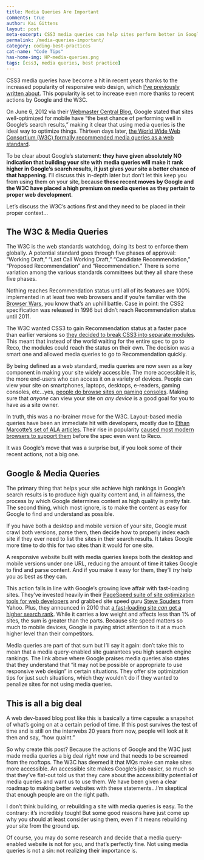 ```yaml
---
title: Media Queries Are Important
comments: true
author: Kai Gittens
layout: post
meta-excerpt: CSS3 media queries can help sites perform better in Google search results and the W3C officially recommends them as a web standard.
permalink: /media-queries-important/
category: coding-best-practices
cat-name: "Code Tips"
has-home-img: HP-media-queries.png
tags: [css3, media queries, best practice]
---
```


CSS3 media queries have become a hit in recent years thanks to the increased popularity of responsive web design, which [I’ve previously written about][1]. This popularity is set to increase even more thanks to recent actions by Google and the W3C.

 [1]: http://kaidez.com/html5-project-update-responsive-web-design/

On June 6, 2012 via their [Webmaster Central Blog][2], Google stated that sites well-optimized for mobile have “the best chance of performing well in Google’s search results,” making it clear that using media queries is the ideal way to optimize things. Thirteen days later, [the World Wide Web Consortium (W3C) formally recommended media queries as a web standard][3].

 [2]: http://googlewebmastercentral.blogspot.com/2012/06/recommendations-for-building-smartphone.html
 [3]: http://www.w3.org/TR/css3-mediaqueries/

To be clear about Google’s statement: **they have given absolutely NO indication that building your site with media queries will make it rank higher in Google’s search results, it just gives your site a better chance of that happening**. I’ll discuss this in-depth later but don’t let this keep you from using them on your site, because **these recent moves by Google and the W3C have placed a high premium on media queries as they pertain to proper web development**.

Let’s discuss the W3C’s actions first and they need to be placed in their proper context…

## The W3C & Media Queries

The W3C is the web standards watchdog, doing its best to enforce them globally. A potential standard goes through five phases of approval: “Working Draft,” “Last Call Working Draft,” “Candidate Recommendation,” “Proposed Recommendation” and “Recommendation.” There is some variation among the various standards committees but they all share these five phases. 

Nothing reaches Recommendation status until all of its features are 100% implemented in at least two web browsers and if you’re familiar with the [Browser Wars][4], you know that’s an uphill battle. Case in point: the CSS2 specification was released in 1996 but didn’t reach Recommendation status until 2011.

 [4]: http://en.wikipedia.org/wiki/Browser_wars

The W3C wanted CSS3 to gain Recommendation status at a faster pace than earlier versions so [they decided to break CSS3 into separate modules][5]. This meant that instead of the world waiting for the entire spec to go to Reco, the modules could reach the status on their own. The decision was a smart one and allowed media queries to go to Recommendation quickly.

 [5]: http://www.w3.org/Style/2011/CSS-process

By being defined as a web standard, media queries are now seen as a key component in making your site widely accessible. The more accessible it is, the more end-users who can access it on a variety of devices. People can view your site on smartphones, laptops, desktops, e-readers, gaming consoles, etc…yes, [people do browse sites on gaming consoles][6]. Making sure that *anyone* can view your site on *any device* is a good goal for you to have as a site owner.

 [6]: http://www.alistapart.com/articles/testing-websites-in-game-console-browsers/

In truth, this was a no-brainer move for the W3C. Layout-based media queries have been an immediate hit with developers, mostly due to [Ethan Marcotte’s set of ALA articles][7]. Their rise in popularity [caused most modern browsers to support them][8] before the spec even went to Reco.

 [7]: http://www.alistapart.com/authors/m/emarcotte
 [8]: http://caniuse.com/css-mediaqueries

It was Google’s move that was a surprise but, if you look some of their recent actions, not a big one.

## Google & Media Queries

The primary thing that helps your site achieve high rankings in Google’s search results is to produce high quality content and, in all fairness, the process by which Google determines content as high quality is pretty fair. The second thing, which most ignore, is to make the content as easy for Google to find and understand as possible.

If you have both a desktop and mobile version of your site, Google must crawl both versions, parse them, then decide how to properly index each site if they ever need to list the sites in their search results. It takes Google more time to do this for two sites than it would for one site.

A responsive website built with media queries keeps both the desktop and mobile versions under one URL, reducing the amount of time it takes Google to find and parse content. And if you make it easy for them, they’ll *try* help you as best as they can.

This action falls in line with Google’s growing love affair with fast-loading sites. They’ve invested heavily in their [PageSpeed suite of site optimization tools for web developers][9] and grabbed site speed guru [Steve Souders][10] from Yahoo. Plus, they announced in 2010 that [a fast-loading site *can* get a higher search rank][11]. While it carries a low weight and affects less than 1% of sites, the sum is greater than the parts. Because site speed matters so much to mobile devices, Google is paying strict attention to it at a much higher level than their competitors. 

 [9]: https://developers.google.com/speed/pagespeed/
 [10]: http://stevesouders.com/
 [11]: http://googlewebmastercentral.blogspot.com/2010/04/using-site-speed-in-web-search-ranking.html

Media queries are part of that sum but I’ll say it again: don’t take this to mean that a media query-enabled site guarantees you high search engine rankings. The link above where Google praises media queries also states that they understand that “it may not be possible or appropriate to use responsive web design” in certain situations. They offer site optimization tips for just such situations, which they wouldn’t do if they wanted to penalize sites for not using media queries.

## This is all a big deal

A web dev-based blog post like this is basically a time capsule: a snapshot of what’s going on at a certain period of time. If this post survives the test of time and is still on the interwebs 20 years from now, people will look at it then and say, “how quaint.”

So why create this post? Because the actions of Google and the W3C just made media queries a big deal *right now* and that needs to be screamed from the rooftops. The W3C has deemed it that MQs make can make sites more accessible. An accessible site makes Google’s job easier, so much so that they’ve flat-out told us that they care about the accessibility potential of media queries and want us to use them. We have been given a clear roadmap to making better websites with these statements…I’m skeptical that enough people are on the right path.

I don’t think building, or rebuilding a site with media queries is easy. To the contrary: it’s incredibly tough! But some good reasons have just come up why you should at least consider using them, even if it means rebuilding your site from the ground up.

Of course, you may do some research and decide that a media query-enabled website is not for you, and that’s perfectly fine. Not using media queries is not a sin: not realizing their importance is.